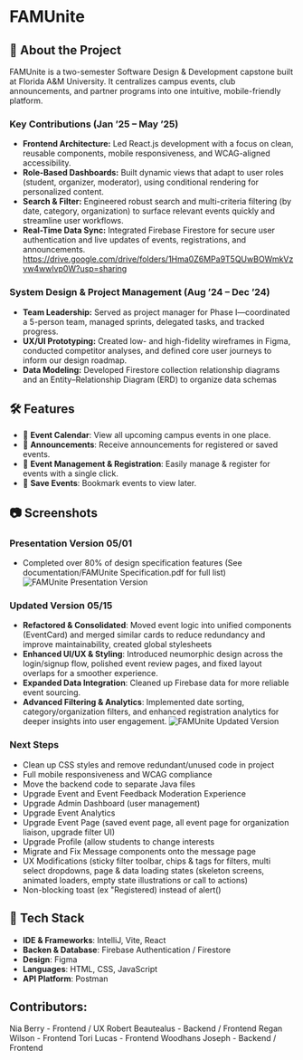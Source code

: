 # **FAMUnite**

## 🚀 About the Project

FAMUnite is a two-semester Software Design & Development capstone built at Florida A&M University. It centralizes campus events, club announcements, and partner programs into one intuitive, mobile-friendly platform.

### Key Contributions (Jan ’25 – May ’25)
- **Frontend Architecture:** Led React.js development with a focus on clean, reusable components, mobile responsiveness, and WCAG-aligned accessibility.  
- **Role-Based Dashboards:** Built dynamic views that adapt to user roles (student, organizer, moderator), using conditional rendering for personalized content.  
- **Search & Filter:** Engineered robust search and multi-criteria filtering (by date, category, organization) to surface relevant events quickly and streamline user workflows.  
- **Real-Time Data Sync:** Integrated Firebase Firestore for secure user authentication and live updates of events, registrations, and announcements.
https://drive.google.com/drive/folders/1Hma0Z6MPa9T5QUwBOWmkVzvw4wwlvp0W?usp=sharing 

### System Design & Project Management (Aug ’24 – Dec ’24)
- **Team Leadership:** Served as project manager for Phase I—coordinated a 5-person team, managed sprints, delegated tasks, and tracked progress.  
- **UX/UI Prototyping:** Created low- and high-fidelity wireframes in Figma, conducted competitor analyses, and defined core user journeys to inform our design roadmap.  
- **Data Modeling:** Developed Firestore collection relationship diagrams and an Entity–Relationship Diagram (ERD) to organize data schemas

## 🛠️ Features
- 📅 **Event Calendar**: View all upcoming campus events in one place.
- 🔔 **Announcements**: Receive announcements for registered or saved events.
- 📌 **Event Management & Registration**: Easily manage & register for events with a single click.
- 💾 **Save Events**: Bookmark events to view later.



## 📷 Screenshots

### Presentation Version 05/01
- Completed over 80% of design specification features (See documentation/FAMUnite Specification.pdf for full list)
![FAMUnite Presentation Version](documentation/FAMUnitePresentationVersion.gif)

### Updated Version 05/15
- **Refactored & Consolidated**: Moved event logic into unified components (EventCard) and merged similar cards to reduce redundancy and improve maintainability, created global stylesheets
- **Enhanced UI/UX & Styling**: Introduced neumorphic design across the login/signup flow, polished event review pages, and fixed layout overlaps for a smoother experience.
- **Expanded Data Integration**: Cleaned up Firebase data for more reliable event sourcing.
- **Advanced Filtering & Analytics**: Implemented date sorting, category/organization filters, and enhanced registration analytics for deeper insights into user engagement.
![FAMUnite Updated Version](documentation/FAMUniteUpdate0515.gif)

### Next Steps
- Clean up CSS styles and remove redundant/unused code in project
- Full mobile responsiveness and WCAG compliance
- Move the backend code to separate Java files
- Upgrade Event and Event Feedback Moderation Experience
- Upgrade Admin Dashboard (user management)
- Upgrade Event Analytics 
- Upgrade Event Page (saved event page, all event page for organization liaison, upgrade filter UI)
- Upgrade Profile (allow students to change interests
- Migrate and Fix Message components onto the message page
- UX Modifications (sticky filter toolbar, chips & tags for filters, multi select dropdowns, page & data loading states (skeleton screens, animated loaders, empty state illustrations or call to actions)
- Non-blocking toast (ex "Registered) instead of alert()


## 🧰 Tech Stack
- **IDE & Frameworks**: IntelliJ, Vite, React
- **Backen & Database**: Firebase Authentication / Firestore
- **Design**: Figma
- **Languages**: HTML, CSS, JavaScript
- **API Platform**: Postman

## Contributors:
Nia Berry - Frontend / UX 
Robert Beautealus -  Backend / Frontend
Regan Wilson - Frontend
Tori Lucas - Frontend
Woodhans Joseph - Backend / Frontend
